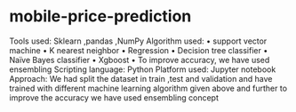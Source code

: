 # mobile-price-prediction
Tools used: Sklearn ,pandas ,NumPy
Algorithm used: 
•	support vector machine
•	K nearest neighbor
•	Regression
•	Decision tree classifier
•	Naïve Bayes classifier
•	Xgboost
•	To improve accuracy, we have used ensembling
Scripting language: Python
Platform used: Jupyter notebook
Approach:
We had split the dataset in train ,test and validation and have trained with different machine learning algorithm given above and further to improve the accuracy we have used ensembling concept

